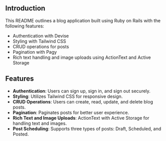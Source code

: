 

## Introduction

This README outlines a blog application built using Ruby on Rails with the following features:

- Authentication with Devise
- Styling with Tailwind CSS
- CRUD operations for posts
- Pagination with Pagy
- Rich text handling and image uploads using ActionText and Active Storage

## Features

- **Authentication**: Users can sign up, sign in, and sign out securely.
- **Styling**: Utilizes Tailwind CSS for responsive design.
- **CRUD Operations**: Users can create, read, update, and delete blog posts.
- **Pagination**: Paginates posts for better user experience.
- **Rich Text and Image Uploads**: ActionText with Active Storage for handling text and images.
- **Post Scheduling**: Supports three types of posts: Draft, Scheduled, and Posted.
